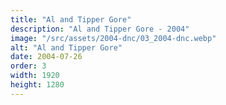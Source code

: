 ```yaml
---
title: "Al and Tipper Gore"
description: "Al and Tipper Gore - 2004"
image: "/src/assets/2004-dnc/03_2004-dnc.webp"
alt: "Al and Tipper Gore"
date: 2004-07-26
order: 3
width: 1920
height: 1280
---
```

